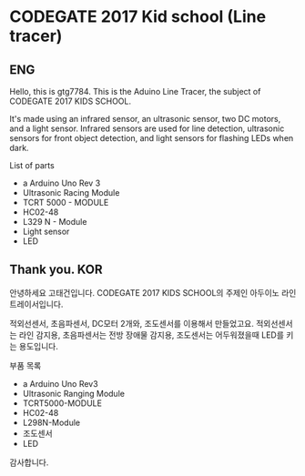 CODEGATE 2017 Kid school (Line tracer)
================
ENG
------
Hello, this is gtg7784.
This is the Aduino Line Tracer, the subject of CODEGATE 2017 KIDS SCHOOL.

It's made using an infrared sensor, an ultrasonic sensor, two DC motors, and a light sensor.
Infrared sensors are used for line detection, ultrasonic sensors for front object detection, and light sensors for flashing LEDs when dark.

List of parts
- a Arduino Uno Rev 3
- Ultrasonic Racing Module
- TCRT 5000 - MODULE
- HC02-48
- L329 N - Module
- Light sensor
- LED


Thank you.
KOR
------
안녕하세요 고태건입니다.
CODEGATE 2017 KIDS SCHOOL의 주제인 아두이노 라인트레이서입니다.

적외선센서, 초음파센서, DC모터 2개와, 조도센서를 이용해서 만들었고요.
적외선센서는 라인 감지용, 초음파센서는 전방 장애물 감지용, 조도센서는 어두워졌을때 LED를 키는 용도입니다.

부품 목록
 - a Arduino Uno Rev3
- Ultrasonic Ranging Module
- TCRT5000-MODULE
- HC02-48
- L298N-Module
- 조도센서
- LED


감사합니다.
